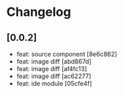 # Changelog

## [0.0.2]

- feat: source component [8e6c862]
- feat: image diff [abd867d]
- feat: image diff [af4fc13]
- feat: image diff [ac62277]
- feat: ide module [05cfe4f]
